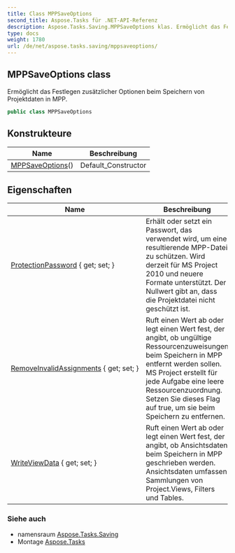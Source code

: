 ```yaml
---
title: Class MPPSaveOptions
second_title: Aspose.Tasks für .NET-API-Referenz
description: Aspose.Tasks.Saving.MPPSaveOptions klas. Ermöglicht das Festlegen zusätzlicher Optionen beim Speichern von Projektdaten in MPP.
type: docs
weight: 1780
url: /de/net/aspose.tasks.saving/mppsaveoptions/
---
```

## MPPSaveOptions class

Ermöglicht das Festlegen zusätzlicher Optionen beim Speichern von Projektdaten in MPP.

```csharp
public class MPPSaveOptions
```

## Konstrukteure

| Name | Beschreibung |
| --- | --- |
| [MPPSaveOptions](mppsaveoptions/)() | Default_Constructor |

## Eigenschaften

| Name | Beschreibung |
| --- | --- |
| [ProtectionPassword](../../aspose.tasks.saving/mppsaveoptions/protectionpassword/) { get; set; } | Erhält oder setzt ein Passwort, das verwendet wird, um eine resultierende MPP-Datei zu schützen. Wird derzeit für MS Project 2010 und neuere Formate unterstützt. Der Nullwert gibt an, dass die Projektdatei nicht geschützt ist. |
| [RemoveInvalidAssignments](../../aspose.tasks.saving/mppsaveoptions/removeinvalidassignments/) { get; set; } | Ruft einen Wert ab oder legt einen Wert fest, der angibt, ob ungültige Ressourcenzuweisungen beim Speichern in MPP entfernt werden sollen. MS Project erstellt für jede Aufgabe eine leere Ressourcenzuordnung. Setzen Sie dieses Flag auf true, um sie beim Speichern zu entfernen. |
| [WriteViewData](../../aspose.tasks.saving/mppsaveoptions/writeviewdata/) { get; set; } | Ruft einen Wert ab oder legt einen Wert fest, der angibt, ob Ansichtsdaten beim Speichern in MPP geschrieben werden. Ansichtsdaten umfassen Sammlungen von Project.Views, Filters und Tables. |

### Siehe auch

* namensraum [Aspose.Tasks.Saving](../../aspose.tasks.saving/)
* Montage [Aspose.Tasks](../../)


